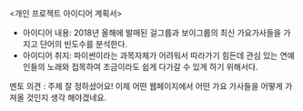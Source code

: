 <개인 프로젝트 아이디어 계획서>

- 아이디어 내용: 2018년 올해에 발매된 걸그룹과 보이그룹의 최신 가요가사들을 가지고
단어의 빈도수를 분석한다.
- 아이디어 취지: 파이썬이라는 과목자체가 어려워서 따라가기 힘든데 관심 있는 연예인들의 노래와 접목하여 조금이라도 쉽게 다가갈 수 있게 하기 위해서다.

멘토 의견 : 주제 잘 정하셨어요! 이제 어떤 웹페이지에서 어떤 가요 가사들을 어떻게 가져올 것인지 생각 해야겠네요.
